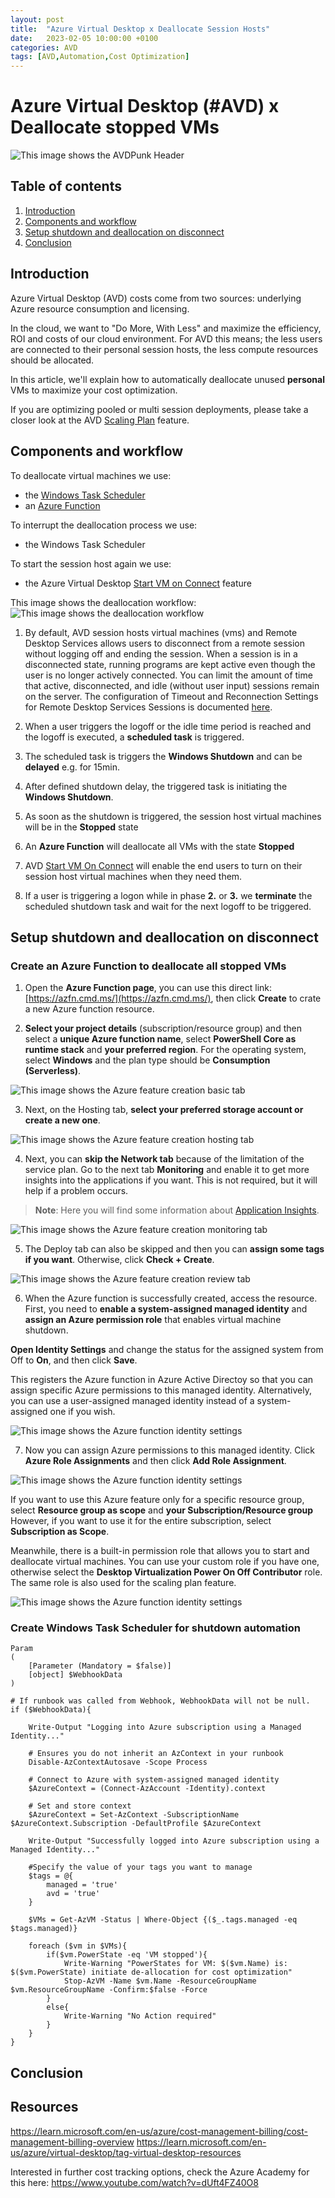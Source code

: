```yaml
---
layout: post
title:  "Azure Virtual Desktop x Deallocate Session Hosts"
date:   2023-02-05 10:00:00 +0100
categories: AVD
tags: [AVD,Automation,Cost Optimization]
---
```

# Azure Virtual Desktop (#AVD) x Deallocate stopped VMs

![This image shows the AVDPunk Header](/assets/img/2023-01-06/2023-01-06-000.png)


## Table of contents
1. [Introduction](#Introduction)
2. [Components and workflow](#components-and-workflow)
3. [Setup shutdown and deallocation on disconnect](#setup-shutdown-and-deallocation-on-disconnect)
4. [Conclusion](#Conclusion)

## Introduction

Azure Virtual Desktop (AVD) costs come from two sources: underlying Azure resource consumption and licensing.

In the cloud, we want to "Do More, With Less" and maximize the efficiency, ROI and costs of our cloud environment. For AVD this means; the less users are connected to their personal session hosts, the less compute resources should be allocated. 

In this article, we'll explain how to automatically deallocate unused **personal** VMs to maximize your cost optimization. 

If you are optimizing pooled or multi session deployments, please take a closer look at the AVD [Scaling Plan](https://learn.microsoft.com/en-us/azure/virtual-desktop/autoscale-scenarios) feature.

## Components and workflow

To deallocate virtual machines we use:
- the [Windows Task Scheduler](https://learn.microsoft.com/en-us/windows/win32/taskschd/task-scheduler-start-page)
- an [Azure Function](https://learn.microsoft.com/en-us/azure/azure-functions/functions-overview)

To interrupt the deallocation process we use:
- the Windows Task Scheduler

To start the session host again we use: 
- the Azure Virtual Desktop [Start VM on Connect](https://learn.microsoft.com/en-us/azure/virtual-desktop/start-virtual-machine-connect) feature

This image shows the deallocation workflow:
![This image shows the deallocation workflow](/assets/img/2023-01-06/2023-01-06-001.png)

1. By default, AVD session hosts virtual machines (vms) and Remote Desktop Services allows users to disconnect from a remote session without logging off and ending the session. When a session is in a disconnected state, running programs are kept active even though the user is no longer actively connected. You can limit the amount of time that active, disconnected, and idle (without user input) sessions remain on the server. The configuration of Timeout and Reconnection Settings for Remote Desktop Services Sessions is documented [here](https://learn.microsoft.com/en-us/previous-versions/windows/it-pro/windows-server-2008-R2-and-2008/cc754272(v=ws.11)).

2. When a user triggers the logoff or the idle time period is reached and the logoff is executed, a **scheduled task** is triggered. 

3. The scheduled task is triggers the **Windows Shutdown** and can be **delayed** e.g. for 15min. 

4. After defined shutdown delay, the triggered task is initiating the **Windows Shutdown**. 

5. As soon as the shutdown is triggered, the session host virtual machines will be in the **Stopped** state

6. An **Azure Function** will deallocate all VMs with the state **Stopped**

7. AVD [Start VM On Connect](https://learn.microsoft.com/en-us/azure/virtual-desktop/start-virtual-machine-connect) will enable the end users to turn on their session host virtual machines when they need them.

8. If a user is triggering a logon while in phase **2.** or **3.** we **terminate** the scheduled shutdown task and wait for the next logoff to be triggered. 

## Setup shutdown and deallocation on disconnect

### Create an Azure Function to deallocate all stopped VMs

1. Open the **Azure Function page**, you can use this direct link: [https://azfn.cmd.ms/](https://azfn.cmd.ms/), then click **Create** to crate a new Azure function resource. 

2. **Select your project details** (subscription/resource group) and then select a **unique Azure function name**, select **PowerShell Core as runtime stack** and **your preferred region**. For the operating system, select **Windows** and the plan type should be **Consumption (Serverless)**. 

![This image shows the Azure feature creation basic tab](/assets/img/2023-01-06/2023-01-06-002.png)

3. Next, on the Hosting tab, **select your preferred storage account or create a new one**. 

![This image shows the Azure feature creation hosting tab](/assets/img/2023-01-06/2023-01-06-003.png)

4. Next, you can **skip the Network tab** because of the limitation of the service plan. Go to the next tab **Monitoring** and enable it to get more insights into the applications if you want. This is not required, but it will help if a problem occurs. 

> **Note**: Here you will find some information about [Application Insights](https://learn.microsoft.com/en-us/azure/azure-monitor/app/app-insights-overview?tabs=net).

![This image shows the Azure feature creation monitoring tab](/assets/img/2023-01-06/2023-01-06-004.png)

5. The Deploy tab can also be skipped and then you can **assign some tags if you want**. Otherwise, click **Check + Create**.  

![This image shows the Azure feature creation review tab](/assets/img/2023-01-06/2023-01-06-005.png)

6. When the Azure function is successfully created, access the resource. First, you need to **enable a system-assigned managed identity** and **assign an Azure permission role** that enables virtual machine shutdown.

**Open Identity Settings** and change the status for the assigned system from Off to **On**, and then click **Save**. 

This registers the Azure function in Azure Active Directoy so that you can assign specific Azure permissions to this managed identity. Alternatively, you can use a user-assigned managed identity instead of a system-assigned one if you wish. 

![This image shows the Azure function identity settings](/assets/img/2023-01-06/2023-01-06-006.png)

7. Now you can assign Azure permissions to this managed identity. Click **Azure Role Assignments** and then click **Add Role Assignment**. 

![This image shows the Azure function identity settings](/assets/img/2023-01-06/2023-01-06-007.png)

If you want to use this Azure feature only for a specific resource group, select **Resource group as scope** and **your Subscription/Resource group** However, if you want to use it for the entire subscription, select **Subscription as Scope**.

Meanwhile, there is a built-in permission role that allows you to start and deallocate virtual machines. You can use your custom role if you have one, otherwise select the **Desktop Virtualization Power On Off Contributor** role. The same role is also used for the scaling plan feature. 

![This image shows the Azure function identity settings](/assets/img/2023-01-06/2023-01-06-008.png)

### Create Windows Task Scheduler for shutdown automation



```
Param  
(  
    [Parameter (Mandatory = $false)]  
    [object] $WebhookData  
)  
 
# If runbook was called from Webhook, WebhookData will not be null.  
if ($WebhookData){ 

    Write-Output "Logging into Azure subscription using a Managed Identity..."
    
    # Ensures you do not inherit an AzContext in your runbook
    Disable-AzContextAutosave -Scope Process

    # Connect to Azure with system-assigned managed identity
    $AzureContext = (Connect-AzAccount -Identity).context

    # Set and store context
    $AzureContext = Set-AzContext -SubscriptionName $AzureContext.Subscription -DefaultProfile $AzureContext   
   
    Write-Output "Successfully logged into Azure subscription using a Managed Identity..."

    #Specify the value of your tags you want to manage
    $tags = @{
        managed = 'true'
        avd = 'true'
    }

	$VMs = Get-AzVM -Status | Where-Object {($_.tags.managed -eq $tags.managed)}  

	foreach ($vm in $VMs){
		if($vm.PowerState -eq 'VM stopped'){
			Write-Warning "PowerStates for VM: $($vm.Name) is: $($vm.PowerState) initiate de-allocation for cost optimization"
			Stop-AzVM -Name $vm.Name -ResourceGroupName $vm.ResourceGroupName -Confirm:$false -Force
		}
		else{
			Write-Warning "No Action required"
		}
	}
}
```

## Conclusion

## Resources

https://learn.microsoft.com/en-us/azure/cost-management-billing/cost-management-billing-overview
https://learn.microsoft.com/en-us/azure/virtual-desktop/tag-virtual-desktop-resources 

Interested in further cost tracking options, check the Azure Academy for this here: https://www.youtube.com/watch?v=dUft4FZ40O8 
